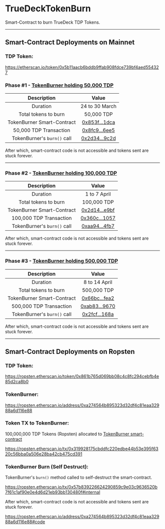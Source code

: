 # TrueDeckTokenBurn
Smart-Contract to burn TrueDeck TDP Tokens.

---

## Smart-Contract Deployments on Mainnet

### TDP Token:
https://etherscan.io/token/0x5b11aacb6bddb9ffab908fdce739bf4aed554327

### Phase #1 - [TokenBurner holding 50,000 TDP](https://etherscan.io/address/0x853f5a4e796a7494baa4eedb7e31ddf8ab3f1dca#code)
Description | Value
:---: | :---:
Duration | 24 to 30 March
Total tokens to burn | 50,000 TDP
TokenBurner Smart-Contract | [0x853f...1dca](https://etherscan.io/address/0x853f5a4e796a7494baa4eedb7e31ddf8ab3f1dca)
50,000 TDP Transaction | [0x8fc9...6ee5](https://etherscan.io/tx/0x8fc96e9cac749040a2f4b54015b5e82112c14f35574648700cb9917cafcd6ee5)
TokenBurner's `burn()` call | [0x2d34...9c2d](https://etherscan.io/tx/0x2d3497f631d36b4663095afc5a22cafba1ce25155d4c3a2c21510b334bb89c2d)

After which, smart-contract code is not accessible and tokens sent are stuck forever.

---

### Phase #2 - [TokenBurner holding 100,000 TDP](https://etherscan.io/address/0x2d14dcab0974361dd6fd6071f0ad88742522e9bf#code)
Description | Value
:---: | :---:
Duration | 1 to 7 April
Total tokens to burn | 100,000 TDP
TokenBurner Smart-Contract | [0x2d14...e9bf](https://etherscan.io/address/0x2d14dcab0974361dd6fd6071f0ad88742522e9bf)
100,000 TDP Transaction | [0x360c...1057](https://etherscan.io/tx/0x360c6aaa147462a47a5eecf2509274a869db4ec187f3209275de5cf7f2af1057)
TokenBurner's `burn()` call | [0xaa94...4fb7](https://etherscan.io/tx/0xaa9437f369549a1cc7a420b8c0553e3617d4b11894937c36b2225ba9c0f94fb7)

After which, smart-contract code is not accessible and tokens sent are stuck forever.

---

### Phase #3 - [TokenBurner holding 500,000 TDP](https://etherscan.io/address/0x66bcc8899b07b9c316fabb8e861602ef1b27fea2#code)
Description | Value
:---: | :---:
Duration | 8 to 14 April
Total tokens to burn | 500,000 TDP
TokenBurner Smart-Contract | [0x66bc...fea2](https://etherscan.io/address/0x66bcc8899b07b9c316fabb8e861602ef1b27fea2)
500,000 TDP Transaction | [0xab83...9670](https://etherscan.io/tx/0xab83090aca580059e2ef1c7de29b5741fb75c5f8fb0dc1459c4711a11a329670)
TokenBurner's `burn()` call | [0x2fcf...168a](https://etherscan.io/tx/0x2fcf16d9221a1df0d1f416b4c11328e53e0b48193bd4c6ea000fe5e4a262168a)

After which, smart-contract code is not accessible and tokens sent are stuck forever.

---

## Smart-Contract Deployments on Ropsten

### TDP Token:
https://ropsten.etherscan.io/token/0x861b765d069bb08c4c8fc294cebfb4e85d2ca8b0

### TokenBurner:
https://ropsten.etherscan.io/address/0xa274564b895323d32df4c81eaa32988a6d116e88

### Token TX to TokenBurner:
100,000,000 TDP Tokens (Ropsten) allocated to [TokenBurner smart-contract](https://ropsten.etherscan.io/address/0xa274564b895323d32df4c81eaa32988a6d116e88)

https://ropsten.etherscan.io/tx/0x319928175cbddfc220edbe44b53e395f6320c56bba0a506e28ba42cb475cd391

### TokenBurner Burn (Self Destruct):
TokenBurner's `burn()` method called to self-destruct the smart-contract.

https://ropsten.etherscan.io/tx/0x57b839226624290859c9e03c9636520b7f61c1af90e0e4d6d21eb93bb130480f#internal

After which, smart-contract code is not accessible and tokens sent are stuck forever.

https://ropsten.etherscan.io/address/0xa274564b895323d32df4c81eaa32988a6d116e88#code
